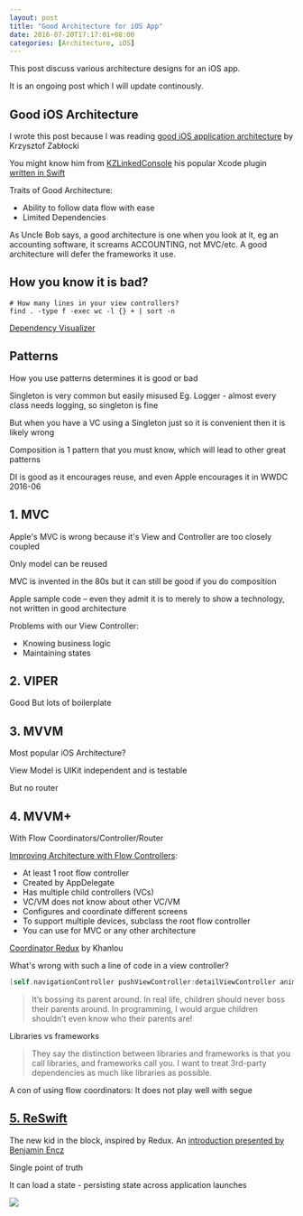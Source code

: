 ```yaml
---
layout: post
title: "Good Architecture for iOS App"
date: 2016-07-20T17:17:01+08:00
categories: [Architecture, iOS]
---
```


This post discuss various architecture designs for an iOS app.

It is an ongoing post which I will update continously.


## Good iOS Architecture

I wrote this post because I was reading
[good iOS application architecture](http://slideslive.com/38897361/good-ios-application-architecture-en)
by Krzysztof Zabłocki 

You might know him from [KZLinkedConsole](https://github.com/krzysztofzablocki/KZLinkedConsole)
his popular Xcode plugin [written in Swift](http://merowing.info/2015/12/writing-xcode-plugin-in-swift/)

Traits of Good Architecture:

- Ability to follow data flow with ease
- Limited Dependencies

As Uncle Bob says, a good architecture is one when you look at it, eg an accounting software, it screams ACCOUNTING, not MVC/etc. A good architecture will defer the frameworks it use.


## How you know it is bad?

    # How many lines in your view controllers?
    find . -type f -exec wc -l {} + | sort -n
    
[Dependency Visualizer](https://github.com/PaulTaykalo/objc-dependency-visualizer)


## Patterns

How you use patterns
determines it is good or bad

Singleton
is very common
but easily misused
Eg. Logger - almost every class needs logging, so singleton is fine

But when you have a VC using a Singleton
just so it is convenient
then it is likely wrong

Composition
is 1 pattern that you must know,
which will lead to other great patterns

DI is good
as it encourages reuse,
and even Apple encourages it in WWDC 2016-06


## 1. MVC

Apple's MVC is wrong
because it's View and Controller are too closely coupled

Only model can be reused

MVC is invented in the 80s
but it can still be good
if you do composition

Apple sample code –
even they admit it is to merely to show a technology,
not written in good architecture

Problems with our View Controller:

- Knowing business logic
- Maintaining states


## 2. VIPER

Good
But lots of boilerplate


## 3. MVVM

Most popular iOS Architecture?

View Model
is UIKit independent
and is testable

But no router


## 4. MVVM+

With Flow Coordinators/Controller/Router

[Improving Architecture with Flow Controllers](http://merowing.info/2016/01/improve-your-ios-architecture-with-flowcontrollers/):

- At least 1 root flow controller
- Created by AppDelegate
- Has multiple child controllers (VCs)
- VC/VM does not know about other VC/VM
- Configures and coordinate different screens
- To support multiple devices, subclass the root flow controller
- You can use for MVC or any other architecture

[Coordinator Redux](http://khanlou.com/2015/10/coordinators-redux/) by Khanlou

What's wrong with such a line of code in a view controller?

```swift
[self.navigationController pushViewController:detailViewController animated:YES];  
```

> It’s bossing its parent around. In real life, children should never boss their parents around. In programming, I would argue children shouldn’t even know who their parents are!

Libraries vs frameworks

> They say the distinction between libraries and frameworks is that you call libraries, and frameworks call you. I want to treat 3rd-party dependencies as much like libraries as possible.


A con of using flow coordinators:
It does not play well with segue


## [5. ReSwift](https://github.com/ReSwift/ReSwift)

The new kid in the block, inspired by Redux.
An [introduction presented by Benjamin Encz](https://realm.io/news/benji-encz-unidirectional-data-flow-swift/)

Single point of truth

It can load a state - persisting state across application launches

[![](http://reswift.github.io/ReSwift/master/img/reswift_detail.png)](http://reswift.github.io/ReSwift/master/getting-started-guide.html)


